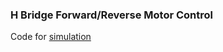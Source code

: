 ### H Bridge Forward/Reverse Motor Control

Code for [simulation](https://www.tinkercad.com/things/2TYZu5viF9S-h-bridge-motor-control)
<!-- ![]() -->
